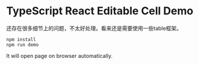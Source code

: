 TypeScript React Editable Cell Demo
=================================

还存在很多细节上的问题，不太好处理。看来还是需要使用一些table框架。

```
npm install
npm run demo
```

It will open page on browser automatically.
